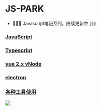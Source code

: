 # JS-PARK

* 🎉🎉🎉 Javascript笔记系列，陆续更新中 》》》

### [JavaScript](./JavaScript)

### [Typescript](./Typescript/)

### [vue 2.x vNode](./vnode)

### [electron](./electron)


### [各种工具使用](./Tool)


<a href="./LICENSE"><img src="https://img.shields.io/packagist/l/doctrine/orm.svg#alt=Packagist" />
